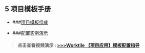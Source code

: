 ## 5 项目模板手册

* ###[项目模板组成](/guan-li-yuan-shou-ce/xiang-mu-mo-ban-pei-zhi-shou-ce/xiang-mu-mo-ban-zu-cheng.md)

* ###[配置实例演示](/guan-li-yuan-shou-ce/xiang-mu-mo-ban-pei-zhi-shou-ce/pei-zhi-shi-li-yan-shi.md)


> #### **点击查看视频演示 : [>>>Worktile 【项目应用】模板配置指导](https://worktile.com/videos)** 
